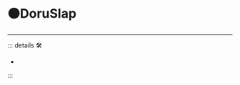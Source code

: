 # 🟠<motor>DoruSlap</motor>

---

<!-- =================================================== -->
<!-- =================================================== -->
<!-- =================================================== -->
<!-- =================================================== -->
<!-- =================================================== -->
::: details 🛠

-

:::
